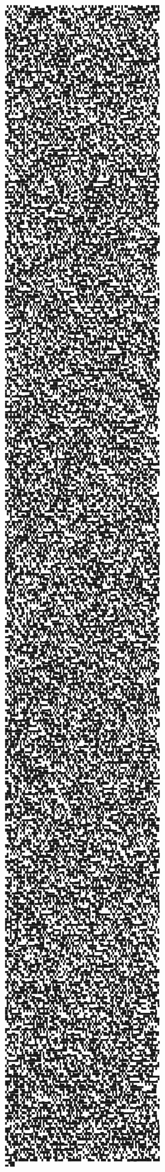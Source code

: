 ▝▞▝▊▟▞▝▚▃▆▃▄▝█▃▆▝▟▞▄▝▄▃▟▞▝▟▟▝▛▃▆▟▝▝▐▝▚▟▆▟▇▃▛▝▉▜▛▃▚▞▞▝▊▟█▟▇▜▅▟▚▝▐▛▇▝▅▝▃▝▆▃▛▃▟▞▙▟▄▝▛▞▞▃▃▞▙▞▙▟▇▜▛▝▜▃▞▝▐▝▇▜▚▜▛▜▃▝▚▃▆▃▅▝▐▞▆▜▝▝▐▟▇▜▝▃▟▜▅▟▅▝▞▟▟▝▛▞▄▟▝▞▃▜▅▝▜▜▚▝▜▝▐▃▞▝▝▜▜▟▞▞▚▝▃▜▟▝▐▃▞▞▙▃▟▃▜▞▞▞▃▝▛▝▉▝▇▃▚▝▛▟▛▃▃▞▟▞▙▜▄▝▞▝▞▜▃▛▇▝▃▞▟▃▞▜▃▃▚▜▚▝▛▞▆▃▛▝█▟▚▃▆▜▅▞▜▝▃▜▄▟▐▝▅▞▄▟▐▟▞▃▄▟▟▞▃▟▞▞▅▞▃▞▄▝▟▟▐▞▆▜▄▝▅▝▃▞▆▜▚▟▛▟▛▜▙▝█▃▃▟▚▃▜▞▛▞▟▞▃▝▚▃▝▞▝▝█▝▆▝▝▟▃▃▙▟█▞▜▃▙▝▐▞▝▛▐▟▃▃▄▛▇▜▞▝▆▞▄▝█▃▟▝▊▝▅▃▛▟▟▃▜▝▚▝▉▝▄▟▇▝█▞▅▞▄▞▚▟▊▟▚▜▚▟▊▟▞▞▟▃▚▜▚▃▜▟▇▜▚▝█▟▄▛▐▞▜▟▊▟▇▝▛▝▇▝▄▝▜▟▆▜▛▃▝▞▟▟▟▃▝▃▅▝▚▃▟▜▜▝▆▜▙▟▊▟▜▞▝▝▝▝▟▟▄▝▄▛▇▞▆▟▆▜▅▝▞▜▚▜▄▝▉▞▟▞▛▃▛▟▛▝▉▞▛▃▆▜▛▟▇▟▊▝▃▃▙▛▇▞▚▝▉▜▚▞▟▝▉▃▃▟▄▟█▟▃▟█▛▐▜▃▞▝▃▆▜▞▟▐▝█▞▆▜▙▟▟▞▄▛▇▝▚▃▙▜▜▟▃▝▉▟▐▃▝▃▙▜▜▞▛▜▝▝▅▝▃▛▇▟▉▟▄▃▟▟▃▃▅▝▝▟▆▝▄▞▙▞▄▞▛▟▚▝▞▜▄▟▟▝▝▞▅▜▞▃▙▝▚▃▙▜▟▜▃▜▞▃▜▜▃▝▞▃▙▞▆▝█▜▅▝▅▃▆▜▙▝▃▜▝▝▛▜▚▟▟▛▇▞▛▜▟▝▟▝▃▜▟▟▆▝▐▜▝▞▚▃▙▟▝▜▙▟▊▃▛▝▆▝▜▟▟▜▛▟▄▝▟▃▅▝▄▟▝▃▙▟█▟▉▝▊▝▉▝▉▜▃▟▅▃▃▟█▞▛▃▃▝▞▝▊▟█▜▞▜▝▃▚▟█▜▛▜▟▜▜▝▟▝▛▛▇▃▆▞▟▞▞▜▅▃▚▃▟▛▇▞▞▃▜▃▛▃▟▝▚▟▆▛▐▞▛▞▅▞▟▟▃▟▄▝▇▃▄▜▄▞▅▜▃▝▃▟▝▞▚▝▅▟▇▝▃▞▛▞▃▃▛▟▆▝▉▟▐▜▛▞▙▃▄▃▟▟▜▟▝▞▅▟▐▜▃▝▛▃▆▃▛▟▄▜▃▞▛▜▝▃▄▝▄▜▅▝▛▝▛▞▃▃▅▝▐▟▝▟▞▞▄▟▝▃▄▟▞▟█▃▟▞▄▛▐▝▟▞▝▜▝▃▜▞▜▝▜▝▞▞▝▟▃▟▄▟▉▞▚▟▞▝▆▃▆▃▝▃▅▃▟▝▊▜▜▃▛▟▇▝▃▜▅▃▆▝▞▝▇▃▛▞▄▝▜▃▝▟▞▞▆▞▞▟▇▝▉▝▇▝▟▃▃▝▞▝█▝▆▞▃▝▜▞▅▃▆▜▃▝▅▝▝▟█▃▜▃▄▃▃▟▊▜▛▟▅▃▛▟▞▟▝▃▙▃▆▞▛▃▜▝▝▝▐▟▚▝▆▜▝▃▄▟▟▟▜▝▟▜▝▝▟▃▛▟▝▞▞▝▊▟▞▝▊▟▆▞▞▟▃▞▝▝▟▝▝▝▚▃▞▜▄▟▃▃▚▝▊▃▃▝▞▃▟▝▄▜▃▝█▃▃▛▇▝▃▞▚▝▚▞▅▝▆▟▄▟▉▝▃▟▜▟▉▜▞▃▆▝▛▝█▞▅▜▞▞▚▃▆▃▚▃▚▟▃▜▜▃▟▟▐▃▜▜▜▟▃▟▟▝▄▜▅▝█▝▝▟▅▟▐▜▝▞▃▜▚▞▅▃▜▃▄▞▜▞▃▞▙▃▟▃▛▝▜▞▟▝▅▞▃▜▜▟▞▞▟▝▛▟▇▟▛▝▉▞▚▃▝▝▉▞▙▟▃▝▜▟▐▟▛▜▄▃▜▟▞▜▜▜▃▝▉▜▞▝▊▃▄▃▟▞▟▞▃▞▄▟▝▟▐▝█▃▆▝▊▃▚▃▛▃▃▞▆▝▟▟▚▝▄▝▟▜▃▝▐▟▃▟▝▃▆▜▝▃▛▃▆▃▄▟▇▞▅▃▜▟▇▞▜▝▃▝▝▟▚▟▛▝▚▞▚▃▝▜▞▝▐▝▞▞▃▃▛▃▜▟▝▜▚▝▛▃▆▟█▃▅▟▃▟▃▞▙▞▜▃▆▟▇▃▞▟▃▞▟▝▇▃▙▜▃▟▄▞▟▝▆▞▞▝▊▝▚▃▟▟█▃▜▞▄▜▜▞▞▃▃▟▄▜▝▜▟▞▜▜▚▃▙▝▜▝▃▝▛▟▚▞▃▟▉▞▃▝▅▜▄▞▞▃▟▟▚▝▛▜▄▟▟▟▛▃▚▝▝▞▛▝▟▞▄▝▝▃▅▞▜▟▜▝▚▞▜▜▝▞▞▝▅▝▞▝▆▞▅▃▜▝▟▟▞▜▚▜▃▞▄▃▜▝█▞▙▃▚▜▜▟▝▞▞▞▟▟▄▟▇▟▇▝█▟▐▜▛▞▆▝▝▝▅▞▆▟▉▟▝▟▐▝▊▃▛▝▄▝▄▞▚▜▃▝▛▟▞▝▊▝▟▃▝▟▐▝█▟▄▃▃▞▃▟▉▃▙▃▅▟▇▟▜▃▚▟▊▃▝▝▉▟▞▃▚▝▟▝▄▜▚▟▉▃▃▃▟▛▐▝▉▝▚▝▐▞▆▜▟▃▄▜▛▃▄▝▊▛▇▞▝▃▜▝▄▃▅▝▉▟▜▞▞▞▜▝▄▟▉▃▃▃▆▟▛▜▃▞▟▜▃▃▞▟▅▞▄▟▄▟▃▞▟▃▚▜▅▜▞▝▝▝▄▟▝▟▉▝▞▃▆▝▊▜▛▜▙▟▞▟▃▜▚▞▚▜▛▃▝▜▚▜▅▃▛▟▟▟▝▟█▝▆▜▜▜▄▟▅▞▅▝▊▟▛▃▅▝▞▜▅▟▃▛▇▃▜▜▙▞▛▞▚▟▛▞▞▜▛▟▟▃▅▞▙▟▐▝▅▝▉▞▙▜▞▟▟▞▙▃▚▟▄▞▟▜▜▟▟▟▛▟▅▝▊▝▇▜▚▟▄▞▚▜▙▟▄▞▄▝▇▜▚▟▛▜▄▃▅▃▄▟▛▝▄▃▝▝▆▞▟▝▆▟▃▟▇▞▜▃▛▞▆▟▝▟▐▞▅▞▄▜▃▟▛▃▟▃▆▃▟▞▚▃▜▃▅▝▛▝▇▟▟▃▛▞▃▝▄▜▚▟▟▞▛▃▚▟▝▟▃▟▄▞▞▝▊▟▚▟▞▟▞▝▞▟▝▝▜▃▆▞▜▃▅▃▅▃▃▞▛▜▄▟▆▝▟▟▅▝▊▜▜▞▝▃▅▞▚▟▟▟▛▝▜▝▟▝█▞▚▟▉▝▇▞▟▞▃▟▛▛▇▝▊▞▙▟▇▜▜▞▜▜▛▝▃▟▅▝▞▛▐▃▝▃▜▃▝▝▄▜▟▃▜▝▞▜▙▃▃▜▄▞▃▝▊▟▄▜▅▟▄▝▐▞▜▝▇▞▞▝▇▟▞▃▅▟▜▞▃▜▄▞▝▜▟▃▝▝▝▝▉▟▝▜▚▝▅▝▞▝▃▟▆▝▛▜▞▞▃▞▙▛▇▜▛▃▙▞▃▟▅▃▟▜▙▞▛▝▝▝▞▞▟▞▅▝▉▝▐▝▊▝▝▝▜▜▞▟▊▜▚▜▞▝▟▝▐▞▜▞▜▞▜▝▆▝▛▃▄▟▟▟▞▟▊▃▆▞▃▟▅▟▛▜▄▞▚▟▆▝▚▃▞▃▝▃▚▟▃▝█▜▝▟▟▜▙▟▅▃▟▞▟▟▐▜▞▟▞▝▝▝▚▃▄▞▃▟▛▜▚▝▇▝▛▟▜▜▝▞▅▝▉▝▊▃▜▃▜▟▛▞▅▃▚▞▜▟▊▜▟▝▛▃▆▟▄▞▄▜▚▟▆▟▜▞▜▃▛▃▝▃▙▝▅▜▝▃▜▟▄▜▜▜▜▝█▃▞▞▚▟▉▜▄▟▛▟▝▟▞▟▟▃▞▝▛▞▜▟▆▜▚▝▚▟▇▞▚▝▟▟▛▝▇▟▊▜▜▜▚▝▚▟▛▝▊▛▇▞▃▞▞▟▊▟▐▝▝▃▜▃▅▃▚▜▞▞▜▃▆▝▛▟▃▝▇▃▟▟▜▝▃▝▟▝▞▞▟▟▟▞▙▟▅▞▅▝▄▃▅▃▜▟▞▃▆▝▃▟▅▝▆▃▞▟▛▝▆▟▄▟▛▟▚▃▛▞▙▞▙▟▅▝▉▃▙▝▝▃▝▞▜▞▚▟▝▃▚▜▞▟▝▝▃▞▜▜▜▃▚▞▜▟▛▞▛▟▛▞▙▞▜▟▝▝▟▝▅▃▟▜▟▟█▟▚▞▟▟▞▜▜▟▝▝▄▜▟▞▚▝▛▝▜▞▟▟▐▝▇▃▞▝▄▞▃▞▆▃▆▝▝▜▃▝▊▝▄▟▅▝█▞▚▃▄▟▅▝▉▟▐▟▟▝▅▞▝▟▞▟▝▃▃▞▞▞▛▜▙▝▛▞▞▃▃▟▐▝▞▟▐▜▜▜▅▟▄▞▄▟▜▛▇▃▃▃▚▃▙▝▆▝▝▟▚▝▄▜▜▟█▜▄▃▄▃▛▟▃▞▝▞▙▝▆▃▃▃▃▝▊▜▛▝▚▜▞▝▟▃▃▜▄▞▙▟▅▝▃▝▃▟▊▞▝▟▟▞▅▃▛▟▆▟▇▞▛▞▟▟▊▝▊▝▚▃▄▛▇▟▐▜▞▃▆▝▆▜▚▃▟▟▉▟▅▞▟▃▄▃▄▝▆▞▛▞▙▜▟▞▜▃▟▝▆▃▟▜▚▜▅▜▅▝█▞▟▞▞▟▇▞▄▞▛▟▉▞▆▝▄▜▙▝▝▞▃▟█▞▅▟▛▛▐▛▐▞▞▞▅▛▇▝▞▟▞▜▚▃▃▝▄▞▄▃▙▃▙▞▃▟▝▞▝▃▃▟▐▞▛▟▊▃▟▞▞▃▞▞▆▟▃▝▐▝▟▞▛▟▛▜▙▟▟▝▇▃▃▝▃▃▜▃▅▜▄▝▚▝█▝▆▞▆▟▐▃▙▜▄▞▞▝▄▟▟▟▉▞▃▞▄▜▃▛▇▟▅▜▃▞▛▝█▟▜▟▃▃▟▝▄▟▊▃▄▟▇▜▃▝▃▝▝▞▛▞▃▞▅▞▛▝▄▜▜▃▚▟▃▞▚▜▜▞▞▟▞▃▝▟▐▞▅▞▙▞▙▞▟▟▇▜▟▃▜▝▐▟▄▃▆▞▞▜▟▃▄▞▚▟▝▝▄▟▐▜▙▟▃▝▆▜▅▝█▞▃▛▇▃▆▃▆▝▚▞▄▃▞▜▄▟▞▝▛▟▛▞▙▝▄▃▃▃▄▟▛▟▝▜▃▞▃▛▐▝▉▜▝▝▛▟▆▟▆▜▟▃▝▝▞▞▜▃▚▜▝▝▐▜▚▟▛▜▙▝█▞▚▜▞▞▚▞▚▛▐▃▝▞▅▞▟▝▊▝▉▞▅▃▙▃▃▜▜▝▊▟▇▟▃▟█▝█▝▜▜▃▝▐▜▚▟▊▝▃▞▝▟▊▃▝▟▃▟▞▝▛▝▚▞▛▃▞▞▝▛▐▟▝▟▇▛▇▝▐▝▜▝▆▟▇▜▃▞▃▜▅▝▐▜▟▃▆▟▆▝▜▟▅▝▆▝▞▟█▞▃▝▆▟▛▟▅▃▜▟▄▞▄▟▐▟█▟▃▝▇▟▃▞▝▜▅▃▜▜▙▝▚▝▝▝▞▟▆▝▐▞▝▝▇▃▟▜▟▛▇▃▝▃▃▜▄▝▛▟▐▃▛▃▃▃▃▟▇▝▉▟▚▟▄▟▉▜▛▞▆▞▝▞▄▜▜▃▛▟▉▝▐▞▙▞▅▞▃▞▙▝▞▞▚▟▅▝▞▃▞▟▟▛▐▛▐▝▟▝▝▞▆▃▟▜▝▝▊▝▜▃▟▃▅▜▟▜▃▜▜▃▛▜▝▟▅▟▚▃▆▃▚▜▜▜▃▜▙▜▛▟▄▞▚▃▝▝▛▟▊▝▚▞▆▟▝▞▜▞▚▟▃▜▜▃▛▝▅▟▝▞▆▞▅▃▜▟▇▃▆▟▟▟▆▟▐▃▅▞▜▝▐▝▟▝▛▞▄▝▞▃▟▟▃▜▚▝▝▝▞▞▅▝▄▝▄▃▅▟▛▛▇▃▟▟▃▞▙▃▝▞▅▟▇▝▅▟▛▞▃▝▊▜▄▜▜▜▅▞▝▞▅▞▟▞▛▝▊▃▙▟▆▞▞▃▄▝▟▝▄▃▟▜▛▝▐▞▞▝▃▜▙▜▟▟▄▟▅▝▚▝▇▞▅▝▇▃▞▟▇▝▛▛▇▝▚▟▉▃▟▃▜▝▅▝▅▞▚▃▆▝▞▜▜▟▜▝▄▝▅▝▝▜▅▟▟▝▛▞▚▃▝▞▅▟▃▞▞▜▃▝▞▜▜▝▄▝▜▟▅▟▅▜▜▝▇▟▉▞▞▞▟▞▆▟▄▞▟▝▛▜▄▜▙▞▙▞▃▟▄▃▄▟▉▞▝▛▇▃▞▝▝▟▛▟▞▛▐▃▞▝▞▝▞▞▝▜▛▞▞▃▚▝▃▞▙▟▛▛▇▝▜▃▝▃▄▞▞▟▃▝█▝▉▃▆▃▆▝▟▝▄▟▄▞▆▜▜▟▚▟▚▝▐▝▉▟▇▝▅▝▅▝▐▜▛▜▛▜▙▟▞▞▛▃▟▞▄▛▇▟▞▃▙▛▇▃▆▝▛▝▛▜▙▞▝▜▛▝▜▃▃▞▝▝▇▞▟▞▝▝▆▟▟▟▃▟▃▟▚▜▟▛▐▟▚▟▇▝▊▜▃▞▙▟▃▟▛▟▅▟▟▞▄▝▟▟▚▝▚▞▜▟▇▞▅▝▝▞▞▟▉▟▟▟▉▟▐▝▆▟▄▝▐▜▙▟▄▝▆▃▝▝▃▟▟▟▐▝▚▛▇▝▐▝▛▃▄▞▝▝▃▃▆▝▆▜▄▝▞▟▄▞▃▜▟▟▃▝▞▞▙▃▝▃▄▝▞▟▛▝▃▞▛▟▛▟▞▟▊▟▆▃▆▞▄▟▇▟▞▝▟▃▛▝▊▟▝▟▄▜▛▜▞▞▙▞▄▟█▛▇▟▃▞▃▃▟▃▅▃▟▜▞▜▄▝▊▟▟▟▄▃▄▟▇▝▚▛▐▝▊▃▚▝▚▟▇▜▙▝▄▝▃▞▟▟▜▞▜▃▝▝█▟▜▃▚▞▝▃▝▛▇▝▛▃▆▜▛▟▟▃▆▞▚▃▝▞▄▃▛▜▞▃▆▃▅▝▛▟▛▝▚▟▄▞▚▞▛▞▟▜▄▝▞▃▙▃▜▟▇▝▆▃▝▃▃▞▟▞▅▃▄▝▜▟▐▜▜▝█▝▉▝█▟▅▞▆▃▛▃▜▟▚▟▟▜▟▟▉▝▟▝▄▜▟▜▃▃▟▜▝▟▟▃▚▟▐▟▆▞▝▜▟▃▃▝▃▜▛▃▃▟▊▛▐▞▜▝▟▟▜▞▃▜▙▝▊▝▜▜▃▟▟▟█▟▉▃▆▃▜▝▝▞▞▃▜▞▄▟▃▞▜▞▞▜▃▝▐▛▐▝▐▟▆▞▃▜▜▃▙▟▃▝▛▃▛▝▐▝▇▞▞▜▟▜▚▞▝▝▛▞▛▟▛▜▚▝▜▜▃▜▙▞▝▝▃▟▃▃▙▟▆▜▞▟▛▟▐▝▝▟▄▟▐▜▝▃▙▜▅▃▅▝▇▃▄▝▛▝▇▜▙▃▛▟█▜▚▞▅▟▚▝█▝▞▟█▃▙▜▛▝▉▟▆▃▜▟▊▜▞▜▛▟▉▝▆▞▚▃▟▟▄▟▄▟▃▜▚▟▉▝▃▞▄▟▜▃▄▜▝▟▛▟▃▝▇▃▛▝▚▜▚▃▃▝▜▞▞▃▞▝▅▃▛▞▄▞▙▃▃▞▟▞▚▝▆▜▅▞▅▃▅▜▜▝▐▞▟▃▙▝█▜▞▝▇▃▞▃▄▝▃▃▟▟▃▞▅▟▝▟▜▟▞▃▞▜▚▜▜▟▞▜▟▞▄▟▊▝▐▞▆▞▅▝▊▛▇▃▝▝▞▜▚▞▚▟▃▝▃▝▚▜▟▞▅▛▇▝▇▞▛▟▃▜▃▜▚▝▛▝▟▝▞▃▆▝▊▜▜▟▟▞▄▞▜▝▞▟▇▜▅▞▆▝▃▝▟▟▃▝▛▝▆▜▅▝▚▞▃▞▜▜▟▟▝▞▝▃▅▝▅▞▜▝█▞▆▃▃▟▚▜▞▃▜▝▝▟▚▛▐▟▃▝▞▝▊▜▚▝▅▜▚▝▇▝▉▟▉▟▊▜▛▝█▞▆▞▙▃▙▜▟▃▛▟▄▟▐▃▆▃▛▝█▃▙▃▚▟▐▃▜▝▇▟▝▜▄▃▟▃▛▟▚▜▃▝▊▟█▃▙▝▐▞▟▛▇▟▇▝▝▟▉▟▚▝▚▟▉▝▟▝▉▝▊▜▃▃▛▞▟▟▃▜▅▞▅▟▚▞▙▜▛▃▚▞▞▛▐▟▉▝▐▞▙▟▝▝▐▃▚▟▊▝▃▞▙▝▃▜▄▟▚▟▃▃▚▟▝▞▛▞▚▟▝▜▟▃▄▟▜▞▙▝▃▟▇▝▆▟▊▃▄▝▚▝▉▃▆▃▆▝▟▃▞▟▃▜▅▝▚▟█▞▅▜▛▝▉▝▐▃▜▃▆▟▊▝▇▟▇▃▄▃▜▃▆▞▅▝▝▟█▟▄▞▟▞▅▃▅▝▇▝▐▝▅▞▅▝▛▞▙▜▝▟▃▞▄▃▆▞▞▟▜▞▞▃▜▛▇▃▝▝▝▛▐▟▛▟▉▃▄▃▟▝▇▃▝▟▟▟▛▜▚▟█▜▙▟█▝▆▞▅▜▞▞▃▛▇▞▚▜▚▞▄▝█▝▅▞▟▜▚▃▚▝▆▝▚▟▆▜▜▜▟▞▛▟▅▝▅▞▞▝▝▝▉▞▄▝▝▞▚▜▜▟▛▃▚▃▃▟▟▟▄▝▐▜▞▞▄▟▚▟▅▜▄▟█▃▃▝▇▛▐▝▊▝▉▃▚▃▄▜▜▃▞▟▆▟█▞▞▟▃▟▆▝▊▝▇▞▄▃▃▝▞▝▐▜▅▝▝▜▙▟▆▝▟▝▚▜▝▞▛▜▛▝▃▞▄▞▅▞▛▟▛▜▄▜▟▃▃▞▞▃▆▟▃▝▃▝▆▟▞▜▟▟▞▝▛▞▄▝▟▜▞▛▇▜▜▃▅▟▅▝▄▞▟▞▟▜▝▃▞▞▙▝▟▞▙▜▚▝▃▞▞▃▅▜▃▟▛▞▄▝█▝▉▝▝▃▛▝▐▃▜▞▚▝▅▝▄▜▛▟▛▟▝▝▚▞▟▃▜▟▐▜▞▝▚▜▜▝▊▟█▞▙▜▛▃▃▝▟▃▞▟▟▛▐▃▛▟▝▝▜▜▟▞▟▃▛▟▄▝▜▞▛▝▄▞▜▜▙▝▄▜▃▜▃▟▚▝▊▛▇▝▃▟▚▞▟▞▆▝▝▝▟▝▚▃▅▝▅▟▊▃▜▜▟▟▝▝▚▝▐▝▚▞▛▝▝▝▃▟▃▞▞▞▄▃▚▃▛▜▜▟▅▃▃▃▛▜▟▜▚▝▟▝▅▜▅▜▄▜▟▜▙▛▐▞▜▝▄▞▙▝▛▃▛▜▅▝▄▟▆▃▜▟▊▟▉▝█▞▙▟▜▃▚▃▚▝▚▛▇▝▐▃▞▟▉▟▜▝▄▟▊▟█▟▄▞▃▃▃▜▞▞▃▝▃▟▄▝▃▝▉▝▉▛▇▞▚▃▟▃▛▃▄▟▛▞▚▝▜▃▅▟▊▝▟▛▐▃▝▝▞▝▜▜▅▞▟▝▜▞▟▝▄▟▜▜▅▝▆▟█▜▜▝▝▜▟▃▝▜▜▜▜▟▃▃▛▃▅▜▚▛▇▃▞▃▟▞▝▟▆▟▝▟▇▟▉▟▝▜▄▞▆▜▅▟█▃▛▝▟▝█▟▞▞▛▛▐▟█▝▐▃▟▞▚▟▐▝▄▞▞▃▄▞▄▟█▝▞▝▉▝▝▛▐▝▅▝▚▝▊▝▜▜▃▃▟▟▃▜▅▟▚▛▇▜▅▃▝▟█▝▛▜▝▟▟▝▛▟▉▞▝▝▄▟▊▟▄▜▞▛▇▜▛▞▅▞▟▟▛▜▝▃▄▝▟▞▆▞▚▜▜▟▇▟▄▟▊▟▊▝▝▝▚▃▅▜▟▝▐▝▇▃▝▟▃▃▃▜▜▟▟▝▝▟▝▟▝▟▄▟▆▝▆▝▜▃▛▝▃▟▆▜▜▞▅▝▇▝▊▝▝▝▐▟▛▛▐▞▃▃▜▝▟▝▚▝▄▝▟▟█▞▅▞▝▃▝▝▆▃▚▟▆▜▃▃▜▝▆▝▜▝▇▝▊▝▐▃▞▃▃▟▇▜▝▞▃▝▊▝▟▝▄▞▆▟█▞▅▟▞▝█▞▟▝▉▞▄▞▅▃▝▟▉▝▝▞▙▝▄▛▐▝▊▞▚▟▞▟▉▟▜▟▃▃▚▟▆▟▜▞▃▝▅▟▛▃▆▜▞▟▞▞▚▞▃▝▉▞▆▝▚▃▛▝▅▝▐▟▐▝▊▝▉▝▃▃▞▝▞▃▚▝▊▟▜▃▆▜▙▝▄▃▄▟▛▃▟▟▄▞▆▝▊▝▚▃▛▟█▞▃▝▟▞▙▟█▝█▃▃▝█▜▜▝▅▜▃▝█▃▟▃▟▟▟▃▛▞▙▟▜▞▞▜▚▟▜▟▝▜▛▃▅▝▅▜▄▝▟▞▚▞▛▜▛▟▞▞▟▃▅▜▙▝▛▞▙▞▄▟▐▟▊▟▜▃▄▞▅▝▐▟▄▝▐▃▚▟▊▃▅▞▝▝▇▟▚▟▉▞▞▝▊▜▜▝▊▝▚▜▜▟█▝▅▞▙▃▜▝▄▜▃▟▊▃▝▝▐▜▅▟▇▞▅▞▃▞▛▞▚▝▛▃▞▃▚▃▟▞▄▝▊▟▞▞▃▜▃▝▅▛▐▃▅▟█▟▊▝▄▃▟▞▄▃▆▃▄▞▚▟▚▃▛▞▚▟▛▜▛▟▅▝▆▜▛▟▟▞▃▝▄▃▃▝▛▞▟▞▜▝▅▞▞▞▙▟▟▜▅▜▃▃▝▛▐▃▃▝▛▝█▜▅▟▄▟█▝█▟▝▞▜▝█▝▅▝▇▟▞▞▅▃▙▟▐▃▜▃▃▞▜▛▐▟▊▞▞▜▛▜▜▞▅▞▆▝▝▝▝▟▉▃▛▜▞▟▞▜▄▞▄▟▄▞▛▝▚▞▞▝▉▟▐▃▛▜▃▃▞▝▟▟▞▜▚▝▞▃▜▜▚▝▝▟▛▃▝▟▝▝▅▃▆▜▜▃▟▝▜▃▃▟█▟▐▃▙▞▜▃▝▝▜▝▟▞▄▛▐▟▚▝▐▜▅▃▜▝▞▞▃▃▙▞▄▟█▟▇▜▙▜▜▜▟▞▄▟▞▝▜▟▊▝▉▃▙▞▟▞▄▝▐▟▐▃▞▟▟▟▞▜▟▃▞▟▜▞▙▟▝▜▝▞▝▞▜▜▅▟▐▃▜▟▇▝▊▞▃▃▙▜▜▞▛▝▟▃▚▃▜▞▙▟▝▞▝▞▛▝█▝▇▟▐▃▜▟▅▞▚▝▜▟▆▟▉▜▃▟▟▞▛▃▚▝▟▜▙▝▚▞▙▟▚▟▇▃▜▞▚▝▞▝▄▃▚▜▜▟▜▟▅▟▛▝▉▞▄▟▃▝▇▜▞▃▟▟▅▜▚▟▆▞▅▟▞▝▚▃▄▝▅▝▇▟▄▃▝▟▐▟▜▞▆▜▝▃▚▜▞▟▟▃▜▟▊▟▆▞▞▝▜▟▃▜▜▃▜▟▝▟▚▟▐▟▛▝▉▃▛▟▅▝▉▃▜▃▅▞▄▜▚▟▟▟▅▝▇▜▜▞▆▜▅▞▅▃▜▝▞▞▅▜▚▝▛▟▆▟▚▞▝▃▜▟▐▟▞▟▟▞▚▜▜▃▝▟▊▟▅▝▆▛▇▞▙▃▙▛▇▝▐▝▇▞▙▃▛▃▛▃▅▝▊▟▄▃▙▃▞▝█▟▉▟█▞▝▟▐▜▜▟▟▜▝▝▐▟▚▟▚▃▃▜▛▟▐▃▆▜▞▞▞▜▅▞▜▝▃▞▛▞▅▜▟▟▛▝▄▃▜▞▆▜▟▟▛▃▞▟▝▝▟▟▚▞▝▞▃▃▄▝▞▞▝▟▚▟▆▝▄▝▅▟▛▝▚▞▚▝▆▜▙▝█▃▜▟▞▟▝▃▚▜▝▜▟▟▝▜▛▝▇▜▝▛▇▟▞▞▚▟▜▝▃▝▝▟▅▜▞▟▉▞▜▝▚▛▐▟▊▝▞▜▚▜▜▝▝▝▊▟▆▃▄▟▟▛▐▃▟▟▆▞▆▝▊▝▆▞▛▞▃▟▆▜▟▃▟▞▚▟▃▞▝▟▉▝▞▃▅▜▄▝█▝▅▃▛▝▊▟▅▜▙▃▞▝▞▛▇▜▅▟▐▟▊▃▝▝▚▝▄▞▆▜▛▞▝▟▛▝▟▞▚▝▐▞▞▟▚▝▃▟▇▟▃▟▆▞▜▃▃▃▙▝▇▝▉▝▇▝▜▃▚▞▜▟▛▟▟▟▛▝▅▃▅▞▟▞▝▞▙▝▐▜▃▞▝▞▚▜▃▜▛▝▊▞▝▝▄▃▞▜▙▟▇▟▞▝▅▝▊▟▅▞▝▟▚▜▟▝▟▜▞▞▟▝▇▞▞▜▚▞▄▞▆▜▟▜▚▜▚▝▆▜▛▞▙▟▃▜▅▜▛▞▜▜▞▝█▟▊▜▛▃▙▟▜▜▞▝▚▝▄▃▜▜▙▟▅▟▛▟▉▛▐▝▅▛▇▝▆▟▅▜▟▃▄▟▐▞▝▞▃▃▅▞▄▟▊▞▚▟▐▟▃▞▅▟█▝▝▟▆▃▆▃▜▟▊▝▃▟▊▃▃▛▐▟▝▟▛▟▇▝▟▃▛▝▅▟▆▃▝▃▟▝▊▟▃▟▐▟▊▃▃▟▚▟▟▃▄▟▊▜▞▜▟▜▜▟▅▞▃▃▆▞▚▟▐▞▟▜▜▞▛▞▅▝▉▝▟▜▙▝▜▞▛▞▟▞▜▜▞▝▃▜▄▟▝▟▄▜▝▞▛▜▟▞▜▝█▃▝▝▝▟▟▟▄▝▛▝▊▟▜▝▅▝▝▃▛▃▅▟▄▟█▟▉▞▅▞▆▟▅▝▃▝▉▝▉▝▆▜▙▜▞▃▅▃▙▝▉▝▐▝▄▜▟▝▆▃▜▝▜▜▟▝▚▝▟▝▞▃▃▝▟▟▊▟▚▟▝▟▆▜▃▝▟▝▉▜▛▛▇▟▇▃▄▞▅▃▞▞▞▃▜▞▄▞▛▜▞▞▅▜▄▛▐▃▞▞▞▟▚▝▊▞▅▞▞▃▝▟▇▞▜▟▊▟█▜▛▞▄▜▞▃▚▜▄▝▚▟▛▟▛▟▞▃▟▝▟▝▛▟▟▝▇▜▛▞▟▟▞▜▃▟▆▃▝▟▜▝▜▟▛▝▊▜▅▝▞▝▉▃▝▝▜▞▙▃▅▃▄▝▉▟▅▞▝▟▝▃▄▝▅▝▝▛▐▟▇▃▃▝▉▝▇▃▝▞▟▝▇▃▛▜▃▃▝▃▟▞▅▜▜▞▛▟▐▞▞▝▚▃▃▟▃▝▃▃▜▜▝▜▃▟▉▞▅▟▉▃▜▝▟▃▆▃▅▜▅▜▜▜▃▝▄▟▆▜▟▜▙▝█▞▞▞▜▃▅▟▃▝▞▟▜▜▚▟▇▝▜▝▄▟▉▜▞▛▐▞▅▃▝▝▄▞▄▞▃▃▝▝▞▟▊▃▆▞▟▃▞▜▟▝▚▟▞▞▃▜▃▞▙▟▅▟▟▝▝▝▞▃▄▞▄▞▜▟▆▞▆▟▐▝▅▜▛▃▄▝▐▃▄▝▟▃▚▜▝▞▆▟▇▃▟▜▄▃▙▜▛▟▚▃▆▜▚▝▛▜▞▝▜▝▇▟▉▃▆▝▃▝▉▞▚▜▃▝▟▟▉▟▝▟▜▜▛▞▅▟▉▟▐▞▃▞▆▟▝▃▙▟▝▟▅▟▊▞▜▟▜▞▅▜▜▟▚▃▜▝▞▃▚▝▟▟▇▝▉▞▃▜▄▜▝▝▃▃▆▜▅▃▅▃▜▟▞▃▆▞▛▟▝▜▛▃▃▃▅▞▅▞▛▝█▃▄▛▐▃▆▝▞▞▜▝▞▝▇▜▝▟▉▃▞▟▝▟▅▜▝▞▙▟▅▞▆▃▄▝▚▞▟▞▃▝▜▃▛▃▜▞▛▟▆▜▙▟▃▜▄▟▆▞▜▟▚▃▃▝▜▜▞▟▛▜▜▟▐▛▐▟█▃▅▟▅▜▝▟▝▝▜▞▙▝▟▟▝▟▅▃▙▛▇▝▛▝▊▃▄▜▟▞▅▟▄▃▝▜▙▝▄▜▝▝▄▟▞▝█▝▊▝▊▝▝▃▚▜▛▝▝▟▚▜▃▝▜▃▆▝▊▃▟▜▚▜▝▝▆▝▚▝█▜▚▜▃▞▅▜▃▜▟▜▅▝█▜▚▝▟▟▅▝▐▞▄▞▃▟▆▞▜▝▛▝▅▟▄▃▛▝▆▝▚▃▙▞▃▝▝▃▜▟▜▝▃▝▞▝▅▃▅▞▙▃▟▜▞▛▐▃▟▝▃▜▟▜▙▃▙▜▅▞▅▟▜▝█▃▛▞▝▝▛▜▝▟▃▟▛▞▙▝▞▃▜▞▝▝▛▞▜▃▝▜▄▞▙▞▃▟▉▜▞▟▄▟▐▞▅▟▉▝▜▟▅▜▟▃▟▞▃▝▜▝▝▃▄▃▄▝▟▟▟▟▝▝▝▞▄▃▄▞▜▟▅▟▆▃▛▞▞▟▃▃▚▝▜▃▆▟▞▟▝▜▃▟▝▜▃▝█▃▆▜▛▞▅▜▃▟▅▟▆▜▄▞▝▝█▟▚▟▆▃▜▜▄▝▊▟▝▜▟▛▇▜▃▃▄▞▝▝▊▜▝▜▄▝▟▝▄▃▄▟▚▟▆▞▚▞▜▃▆▃▙▝▇▝▟▝▆▞▙▃▆▞▞▃▚▜▅▞▆▝▜▞▆▝▟▃▆▛▇▃▙▃▛▟▉▃▞▝▉▝▛▜▟▟▝▟▃▟▅▜▙▝▛▞▛▃▄▝▉▟▜▟▆▞▄▃▞▝▞▞▙▃▞▞▙▟▃▜▟▟█▝▝▃▟▟▃▃▚▟▇▟▐▟▟▞▝▃▆▞▝▞▚▝▞▜▜▟▝▝█▃▚▃▞▃▆▃▛▞▆▟▟▞▚▝█▟▜▝█▃▄▝▟▝▝▟▆▝▉▟▜▟▉▞▞▃▜▜▝▃▚▃▄▟▝▞▝▟▜▜▝▜▜▟▚▜▟▟▜▛▇▟▝▟▊▟▐▜▛▝▐▟▞▝▝▃▛▟▄▃▞▛▇▃▄▞▆▝▆▟▅▟▛▟▟▟█▃▙▞▝▟▊▟▃▞▄▜▜▜▝▜▛▞▅▞▃▟▅▞▚▟▇▞▆▝▅▃▃▝█▝▜▟▅▃▟▝▐▞▝▜▟▟▄▝▄▟▅▞▆▜▚▞▃▟▊▜▝▃▚▝▛▟▆▞▜▟▄▝▅▟▐▟▜▜▜▞▆▜▟▜▄▞▄▟▃▝█▝▟▃▞▜▟▞▙▞▞▝▄▜▜▝▆▜▙▜▜▝▟▟▄▃▞▟▉▃▙▞▆▜▝▟▉▟▅▞▟▜▝▜▝▜▄▞▜▟▐▜▚▝▚▜▃▃▄▝▇▞▃▃▞▜▜▜▅▞▜▟▊▟▟▝▅▝▄▞▄▟▐▝▞▃▚▝▇▟▄▃▟▝▜▟▛▝▚▞▛▟▅▝▞▜▙▞▚▜▝▞▝▜▚▝█▟▅▞▜▟▇▝▐▃▃▃▟▜▛▞▃▝▛▞▅▜▅▜▝▜▙▃▃▃▚▞▃▞▙▟▞▝▄▞▅▞▃▝▞▟▐▃▟▛▐▟▆▜▚▞▙▞▃▝▝▃▛▜▞▝█▞▃▞▜▝▐▜▞▟▅▃▚▞▃▟▆▞▜▝▊▃▚▝▊▞▛▜▃▜▝▃▟▃▆▟▉▟▃▝▃▜▙▝▃▟▃▃▙▞▙▟▇▟▃▜▃▝▟▜▃▞▆▜▙▃▃▟▇▝▐▝▛▜▃▟▄▝▅▟▛▜▅▜▛▝▚▃▃▝▊▃▚▝▄▃▄▝█▃▚▝▄▝▞▞▛▃▞▞▛▝▝▃▄▞▟▃▚▝▐▝█▝▃▟▟▃▞▜▞▞▆▜▃▟▐▃▟▃▙▃▞▃▜▜▃▃▟▟▞▞▚▟▊▝▝▟█▝▝▞▄▃▞▝█▞▄▛▇▝▝▟▆▝▉▜▝▝▆▟▄▜▛▞▞▃▟▜▟▃▙▜▚▟▞▃▃▜▙▟▊▟▃▝▛▝▜▝█▝▅▝▆▛▐▃▃▞▃▃▅▟▉▝▜▝▝▟█▟▚▜▃▞▞▝▄▟▃▝▆▃▟▃▞▝▉▟▐▜▃▟▜▜▙▜▙▝█▃▞▃▆▜▛▝▞▝▜▛▇▞▄▞▃▛▐▛▐▝▞▝▄▝▜▜▃▃▅▞▚▜▚▞▆▝▐▝▉▝▃▝▜▝▟▟▇▞▆▞▅▝▝▝▊▞▃▟▞▝▊▟▅▝▐▜▟▜▞▃▙▟▃▃▞▝▊▞▃▝▟▟▞▟█▜▝▜▚▝▅▞▃▝▇▞▙▃▞▝▆▝▐▟▇▜▄▞▞▞▜▃▝▜▝▝▆▝▞▝▜▃▞▝▐▞▚▝▝▞▆▟█▞▄▃▝▞▙▝▟▜▃▝▊▟▆▜▛▞▚▃▛▟▚▝▝▜▚▝▄▟▐▞▛▜▟▟▆▟▉▜▞▜▝▟▊▃▙▃▅▝▜▃▃▜▛▜▄▝▚▜▅▟▚▞▜▟▆▞▄▝▞▃▟▜▛▃▆▃▛▟▅▞▄▃▆▜▞▃▄▝▞▃▝▟▚▃▙▟▆▝▊▝▚▝▊▃▛▃▚▞▚▝▚▞▞▃▞▝▟▃▜▝▊▜▜▃▚▃▜▞▞▟▞▜▟▃▞▃▛▜▙▜▞▝▟▟▞▟▄▝▅▃▄▟▅▝▜▝▝▟▆▃▄▞▚▞▃▃▛▟▆▝▄▃▅▝▊▃▞▝▉▛▐▜▙▜▃▛▐▜▃▃▟▝▛▞▄▟▚▟▇▃▚▝█▟▐▟▆▝▐▝▛▜▜▃▝▜▞▝▉▃▟▟▚▜▛▞▆▝▄▜▅▞▝▜▙▝▛▝▄▜▅▟█▜▞▟▉▟▅▜▛▝█▜▞▞▛▟▆▃▛▝▚▞▚▞▞▃▝▟▚▞▟▟▐▟▐▟▊▞▙▜▄▟▟▃▛▟▇▝▊▞▅▃▃▝▜▞▙▛▇▃▙▞▄▜▅▜▛▝▞▜▙▟▅▝▅▜▅▟▝▞▃▝▆▟▆▜▜▛▐▞▝▟▃▟▆▝▜▞▛▜▄▛▇▜▟▜▞▃▃▞▆▃▅▃▙▞▄▜▅▃▜▝▅▛▐▃▚▟█▃▃▝▚▟▜▟▐▃▞▃▜▟▉▃▜▃▟▃▞▞▅▝▐▜▛▃▟▝▜▃▚▃▄▟▅▞▃▜▚▜▄▞▛▃▅▝▚▃▝▟▆▝▊▜▃▃▙▝▝▝▝▞▙▟▟▞▜▞▝▝▜▟▐▃▞▝▃▝▚▝▛▝▜▟▊▞▝▟▊▛▇▝▅▃▃▃▆▟█▃▙▛▇▃▜▞▟▛▇▞▅▝█▟▛▃▃▝▄▜▃▃▙▃▛▜▝▃▅▝▜▝▛▞▝▜▛▃▅▃▛▜▞▟▄▝▅▜▝▝▐▃▟▟▐▟▟▜▝▜▄▝█▜▟▟▟▜▚▞▟▞▟▟▞▝▅▛▇▃▜▟█▞▃▞▙▟▞▝▝▜▄▞▃▟▛▃▅▃▟▟▜▜▞▟▇▟▚▝▛▃▛▟▅▟▄▜▝▞▃▝▅▝▊▝▊▃▅▟▉▃▟▟▝▝▟▝▚▃▅▃▝▟▚▝▟▜▞▝▐▝▃▝▝▟▚▃▅▃▄▝▐▝▜▟▛▞▆▟▜▟▇▞▛▟▐▃▄▛▐▟▇▛▇▞▜▝▟▝▐▞▟▝▛▜▛▜▞▃▆▝▟▟▄▜▅▟▅▞▚▟▅▞▃▃▞▃▟▞▝▝▇▝▜▃▃▞▆▟▅▃▛▜▝▝▉▟▃▃▙▝▃▞▙▝▛▞▜▜▝▜▚▝▊▞▟▜▚▟▚▝▄▝▛▝▜▛▐▜▄▞▚▟▉▟▃▞▞▝▞▛▐▞▃▝▚▞▃▞▚▟▆▃▄▟▉▝▜▟▃▝▞▟█▟▜▝▚▞▟▞▜▜▞▜▛▝▃▃▞▝█▟▃▝▆▃▚▃▙▜▟▟█▟▐▝▉▝█▃▚▃▅▃▄▝▚▃▃▝▉▟▜▃▝▞▃▞▚▜▃▟▚▃▙▜▄▟▉▞▚▃▃▟▜▜▃▟▆▟▉▝▆▟▇▜▛▜▚▝▄▜▃▞▚▝▆▜▅▜▛▟▜▛▐▟▅▞▙▃▃▟▆▃▜▟▞▃▅▃▟▝▚▜▛▃▆▝▃▝▃▝▐▝▉▝█▞▄▜▚▃▆▜▝▝█▜▚▟▚▟▇▞▃▃▛▜▄▃▆▃▟▟▝▜▞▝▞▝▇▜▙▜▞▟▆▞▛▝▝▜▙▃▙▜▟▝▞▜▟▞▚▟▄▞▝▜▟▞▃▟▚▟▚▟▚▟▝▟▆▟█▟▃▟▝▃▜▛▇▟▟▜▞▟▊▃▜▟▇▛▐▟▟▝▜▛▐▞▚▟▉▜▞▞▅▃▅▟█▝▇▟▃▃▄▟▐▟▞▜▃▜▄▞▚▟▅▝▐▜▟▃▟▞▚▃▆▃▅▜▅▃▅▝▅▝▛▟▃▟▝▜▃▃▃▜▚▟▃▃▞▜▚▝█▟▉▝▉▟▚▞▅▜▟▞▆▟▇▟▆▃▛▟▆▞▆▟▞▝▉▝▚▟▊▜▄▝▞▟▅▃▃▝▝▝▆▞▃▟▇▝▇▃▙▜▞▝▜▟▐▟▃▝▜▝█▟▊▝▛▜▚▞▜▟▇▞▙▜▜▝▊▞▃▜▛▜▚▃▅▟▉▟▟▛▇▝▛▟▟▃▝▝▞▝▛▞▞▜▝▝▚▞▟▜▟▞▅▃▝▝▄▜▅▞▟▟▚▛▇▜▅▝▞▟▅▃▅▝▛▜▟▝▟▝▝▟▞▃▄▃▄▝▞▝▞▜▜▞▛▟▇▃▝▟▄▝▅▟▇▟▇▝▞▝▊▟▆▜▝▟▝▝▅▝▇▝█▜▛▟▇▃▙▃▚▟█▃▛▝█▜▞▜▙▜▞▟▇▟▊▟▜▃▞▜▚▝▅▟▊▞▄▃▅▟▜▜▞▞▜▃▙▛▇▝▅▞▛▃▚▜▝▝▉▟▞▜▝▝▊▛▐▜▞▝▚▃▙▞▆▜▙▃▜▟▄▃▃▃▞▝▞▝▊▝▅▟▇▞▟▞▅▝▛▃▟▟▟▟▇▃▙▞▆▞▜▝▟▟▅▃▆▜▃▟▛▜▃▃▆▝▜▃▞▞▄▝▛▟▇▝▜▞▝▝▃▝▄▞▛▞▛▟▐▜▄▞▃▜▜▜▟▟▇▟▚▜▚▝▐▛▐▟▄▜▚▞▝▜▚▞▆▃▙▃▛▃▅▜▄▟▝▟▚▛▇▞▜▜▛▞▄▟▅▞▅▞▙▟▅▜▃▝▄▟▚▝▃▞▅▞▃▟▄▟▉▝▆▞▃▝▉▃▜▞▟▜▚▞▃▃▚▃▃▞▆▝▝▝█▃▚▞▙▟▄▝▚▃▞▟▅▞▃▃▅▃▜▝▇▞▙▃▙▜▙▟█▟▜▜▃▟█▝█▜▝▟▅▝▊▛▇▟█▝▛▝▇▝▊▞▛▝▇▟▟▟▞▟▚▞▚▟▐▛▇▟▆▟▊▟▚▃▛▝▊▟▜▝▊▟█▟▞▝▊▃▚▃▛▞▚▟▇▟▅▃▜▟▊▃▃▞▃▝▅▝▆▟▚▟▄▞▟▟▇▟▐▜▄▟▝▝▆▞▙▝▝▃▚▟▅▟▄▝▛▞▙▃▚▟▟▃▅▟▅▜▄▞▝▞▅▜▜▞▆▞▞▞▛▝▊▝▛▝▐▜▛▟▛▝▜▟▃▟▛▞▝▞▆▟▝▞▜▜▚▝▊▞▙▝▆▞▝▃▝▃▞▟▅▜▟▃▞▝▛▝▞▝▃▝▉▝▆▝▐▃▞▃▟▝▊▟▅▟▚▟▊▝▞▜▛▝▉▃▞▝▆▟▟▟▝▝▅▃▝▞▙▞▄▝▅▃▛▝▄▟▄▟▟▟▆▞▙▟▃▜▉

